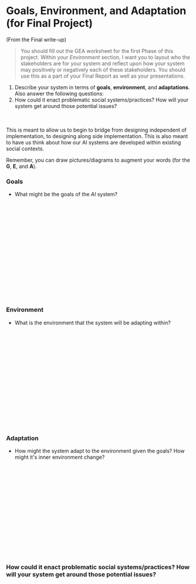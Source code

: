 # Goals, Environment, and Adaptation (for Final Project)

(From the Final write-up)
> You should fill out the GEA worksheet for the first Phase of this project. Within your _Environment_ section, I want you to layout who the stakeholders are for your system and reflect upon how your system may positively or negatively each of these stakeholders. You should use this as a part of your Final Report as well as your presentations.

1. Describe your system in terms of **goals**, **environment**, and **adaptations**. Also answer the following questions:
2. How could it enact problematic social systems/practices? How will your system get around those potential issues?

<br /><br />
This is meant to allow us to begin to bridge from designing independent of implementation, to designing along side implementation. This is also meant to have us think about how our AI systems are developed within existing social contexts.

Remember, you can draw pictures/diagrams to augment your words (for the **G**, **E**, and **A**).

### Goals

+ What might be the goals of the _AI_ system?

<div style="margin-bottom: 265px;">&nbsp;</div>

### Environment

+ What is the environment that the system will be adapting within?

<div style="margin-bottom: 265px;">&nbsp;</div>

### Adaptation

+ How might the system adapt to the environment given the goals? How might it's inner environment change?

<div style="margin-bottom: 250px;">&nbsp;</div>

### How could it enact problematic social systems/practices? How will your system get around those potential issues?